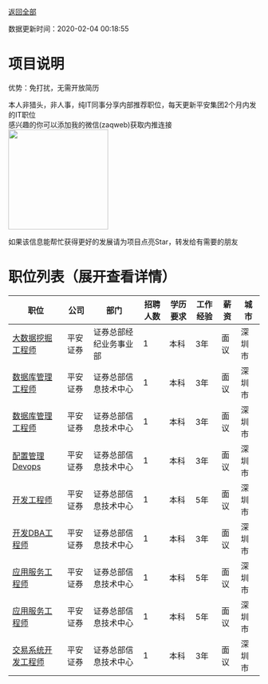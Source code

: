 [返回全部](https://github.com/zaqweb/PA-IT-JOBS/)

数据更新时间：2020-02-04 00:18:55
# 项目说明

优势：免打扰，无需开放简历

本人非猎头，非人事，纯IT同事分享内部推荐职位，每天更新平安集团2个月内发的IT职位  
感兴趣的你可以添加我的微信(zaqweb)获取内推连接  
<img src="https://github.com/zaqweb/PA-IT-JOBS/blob/master/WechatICode.jpeg"  height="200" width="200">

如果该信息能帮忙获得更好的发展请为项目点亮Star，转发给有需要的朋友
# 职位列表（展开查看详情）

|职位|公司|部门|招聘人数|学历要求|工作经验|薪资|城市|
|---|---|---|---|---|---|---|---|
|[大数据挖掘工程师](../detail/9E0FA43D09C348328B2424CFAEC7D942.md)|平安证券|证券总部经纪业务事业部|1|本科|3年|面议|深圳市|
|[数据库管理工程师](../detail/6AD50A747F3F40FA9E0D28CCD1192A16.md)|平安证券|证券总部信息技术中心|1|本科|3年|面议|深圳市|
|[数据库管理工程师](../detail/D7FBCB76E2CC43E5B8812E4DC08708C6.md)|平安证券|证券总部信息技术中心|1|本科|3年|面议|深圳市|
|[配置管理Devops](../detail/5B1EE0CD280A45B1AAB4A6C0AE44DB4F.md)|平安证券|证券总部信息技术中心|1|本科|3年|面议|深圳市|
|[开发工程师](../detail/CE7293F655714397A4D040EE8FCC669E.md)|平安证券|证券总部信息技术中心|1|本科|5年|面议|深圳市|
|[开发DBA工程师](../detail/6A2CD91313B7473BA0F449481BA51D9E.md)|平安证券|证券总部信息技术中心|1|本科|3年|面议|深圳市|
|[应用服务工程师](../detail/087AF3785BD54413B1745AD2E7FC030A.md)|平安证券|证券总部信息技术中心|1|本科|5年|面议|深圳市|
|[应用服务工程师](../detail/51D3F8D4433B48E1BC00707E8BB02C83.md)|平安证券|证券总部信息技术中心|1|本科|5年|面议|深圳市|
|[交易系统开发工程师](../detail/4A84B0566D514633BF5A1D2F56ED2C6D.md)|平安证券|证券总部信息技术中心|1|本科|3年|面议|深圳市|




